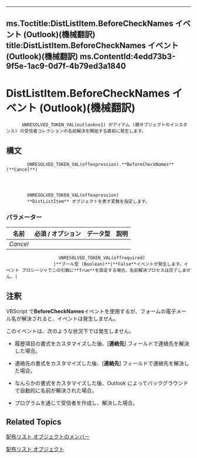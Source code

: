 

---
ms.Toctitle:DistListItem.BeforeCheckNames イベント (Outlook)(機械翻訳)
title:DistListItem.BeforeCheckNames イベント (Outlook)(機械翻訳)
ms.ContentId:4edd73b3-9f5e-1ac9-0d7f-4b79ed3a1840
---
# DistListItem.BeforeCheckNames イベント (Outlook)(機械翻訳)





          UNRESOLVED_TOKEN_VAL(outlooknv1) がアイテム (親オブジェクトのインスタンス) の受信者コレクションの名前解決を開始する直前に発生します。

## 構文

            UNRESOLVED_TOKEN_VAL(offexpression).**BeforeCheckNames**(**Cancel**)




            UNRESOLVED_TOKEN_VAL(offexpression)
            **DistListItem** オブジェクトを表す変数を指定します。

### パラメーター

|**名前**|**必須 / オプション**|**データ型**|**説明**|
|---|---|---|---|
|*Cancel*|
                        UNRESOLVED_TOKEN_VAL(offrequired)
                      |**ブール型 (Boolean)**|**False**イベントが発生します。イベント プロシージャでこの引数に**True**を設定する場合、名前解決プロセスは完了しません。|





## 注釈
VBScript で**BeforeCheckNames**イベントを使用するが、フォームの電子メール名が解決されると、イベントは発生しません。



このイベントは、次のような状況下では発生しません。 


- 履歴項目の書式をカスタマイズした後、[**連絡先**] フィールドで連絡先を解決した場合。

- 連絡先の書式をカスタマイズした後、[**連絡先**] フィールドで連絡先を解決した場合。

- なんらかの書式をカスタマイズした後、Outlook によってバックグラウンドで自動的に名前が解決された場合。

- プログラムを通じて受信者を作成し、解決した場合。








## Related Topics

[配布リスト オブジェクトのメンバー](3ba4af84-ce84-61d9-1bc9-fab41bf6f125.md)

[配布リスト オブジェクト](027c3986-abff-d9b1-ecc2-26d60805e952.md)




